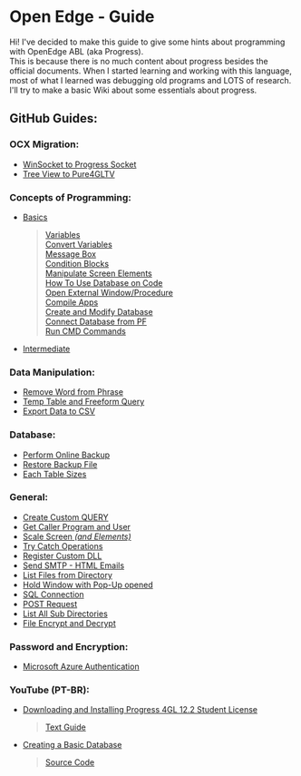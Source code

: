 # Open Edge - Guide
Hi! I've decided to make this guide to give some hints about programming with OpenEdge ABL (aka Progress).<br>
This is because there is no much content about progress besides the official documents. When I started learning and working with this language, most of what I learned was debugging old programs and LOTS of research.<br>
I'll try to make a basic Wiki about some essentials about progress.

## GitHub Guides:

### OCX Migration:

- [WinSocket to Progress Socket](https://github.com/raphaelfrei/open_edge-guides/tree/main/OCX-Migration/WinSocketToProgressSocket)
- [Tree View to Pure4GLTV](https://github.com/raphaelfrei/open_edge-guides/tree/main/OCX-Migration/Pure4GLTV)

### Concepts of Programming:

- [Basics](https://github.com/raphaelfrei/open_edge-guides/tree/main/Programming#basics-of-programming)
  > [Variables](https://github.com/raphaelfrei/open_edge-guides/tree/main/Programming#variables)<br>
  > [Convert Variables](https://github.com/raphaelfrei/open_edge-guides/tree/main/Programming#convert-variables)<br>
  > [Message Box](https://github.com/raphaelfrei/open_edge-guides/tree/main/Programming#message-box)<br>
  > [Condition Blocks](https://github.com/raphaelfrei/open_edge-guides/tree/main/Programming#condition-blocks)<br>
  > [Manipulate Screen Elements](https://github.com/raphaelfrei/open_edge-guides/tree/main/Programming#manipulate-screen-elements)<br>
  > [How To Use Database on Code](https://github.com/raphaelfrei/open_edge-guides/tree/main/Programming#database)<br>
  > [Open External Window/Procedure](https://github.com/raphaelfrei/open_edge-guides/tree/main/Programming#open-other-windows)<br>
  > [Compile Apps](https://github.com/raphaelfrei/open_edge-guides/tree/main/Programming#compile-apps)<br>
  > [Create and Modify Database](https://github.com/raphaelfrei/open_edge-guides/tree/main/Programming#create-and-modify-database)<br>
  > [Connect Database from PF](https://github.com/raphaelfrei/open_edge-guides/tree/main/Programming#connect-database-from-parameter-file)<br>
  > [Run CMD Commands](https://github.com/raphaelfrei/open_edge-guides/blob/main/Programming/README.md#run-cmd-commands)<br>
  
- [Intermediate](https://github.com/raphaelfrei/open_edge-guides/tree/main/Programming#intermedium-of-programming)

### Data Manipulation:

- [Remove Word from Phrase](https://github.com/raphaelfrei/open_edge-guides/tree/main/Data%20Manipulation/Remove%20Word%20from%20Phrase)
- [Temp Table and Freeform Query](https://github.com/raphaelfrei/open_edge-guides/tree/main/Data%20Manipulation/Temp%20Tables%20and%20Custom%20Query)
- [Export Data to CSV](https://github.com/raphaelfrei/open_edge-guides/tree/main/Data%20Manipulation/Export%20Data%20To%20CSV)

### Database:

- [Perform Online Backup](https://github.com/raphaelfrei/open_edge-guides/tree/main/Database/Create%20BKP%20File)
- [Restore Backup File](https://github.com/raphaelfrei/open_edge-guides/tree/main/Database/Restore%20BKP%20File)
- [Each Table Sizes](https://github.com/raphaelfrei/open_edge-guides/blob/main/Database/Database%20Statistics/table-sizes.md)

### General:

- [Create Custom QUERY](https://github.com/raphaelfrei/open_edge-guides/tree/main/General/Create%20Custom%20QUERY)
- [Get Caller Program and User](https://github.com/raphaelfrei/open_edge-guides/tree/main/General/Get%20Caller%20Program%20and%20User)
- [Scale Screen *(and Elements)*](https://github.com/raphaelfrei/open_edge-guides/tree/main/General/Scale%20Screen)
- [Try Catch Operations](https://github.com/raphaelfrei/open_edge-guides/tree/main/General/Try%20Catch)
- [Register Custom DLL](https://github.com/raphaelfrei/open_edge-guides/tree/main/General/Custom%20DLL)
- [Send SMTP - HTML Emails](https://github.com/raphaelfrei/open_edge-guides/tree/main/General/Send%20SMTP%20Email)
- [List Files from Directory](https://github.com/raphaelfrei/open_edge-guides/tree/main/General/List%20File%20From%20Directory)
- [Hold Window with Pop-Up opened](https://github.com/raphaelfrei/open_edge-guides/tree/main/General/Hold%20Window%20With%20Popup)
- [SQL Connection](https://github.com/raphaelfrei/open_edge-guides/tree/main/General/SQL%20Connection)
- [POST Request](https://github.com/raphaelfrei/open_edge-guides/tree/main/General/POST%20Request)
- [List All Sub Directories](https://github.com/raphaelfrei/open_edge-guides/tree/main/General/List%20All%20Sub%20Directories)
- [File Encrypt and Decrypt](https://github.com/raphaelfrei/open_edge-guides/blob/main/General/File%20Encrypt%20and%20Decrypt/Func-File-DeEncrypt.p)

### Password and Encryption:
- [Microsoft Azure Authentication](https://github.com/raphaelfrei/open_edge-guides/tree/main/Password%20and%20Encryption/Microsoft%20Azure%20Login)

### YouTube (PT-BR):
- [Downloading and Installing Progress 4GL 12.2 Student License](https://youtu.be/PZUiiU6TsYc)
  > [Text Guide](https://github.com/raphaelfrei/open_edge-guides/blob/main/YouTube/video-0001/readme.md)
- [Creating a Basic Database](https://youtu.be/OKE865RBTM8)
  > [Source Code](https://github.com/raphaelfrei/open_edge-guides/tree/main/YouTube/video-0002)
